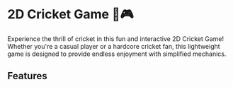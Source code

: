 ﻿# 2D Cricket Game 🏏🎮
Experience the thrill of cricket in this fun and interactive 2D Cricket Game! Whether you're a casual player or a hardcore cricket fan, this lightweight game is designed to provide endless enjoyment with simplified mechanics.

## Features
